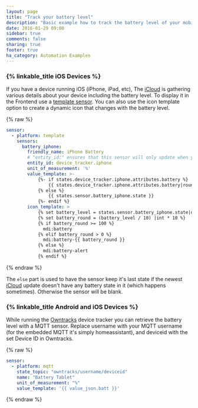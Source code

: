 ```yaml
---
layout: page
title: "Track your battery level"
description: "Basic example how to track the battery level of your mobile devices."
date: 2016-01-29 09:00
sidebar: true
comments: false
sharing: true
footer: true
ha_category: Automation Examples
---
```


### {% linkable_title iOS Devices %}

If you have a device running iOS (iPhone, iPad, etc), The [iCloud](/components/device_tracker.icloud/) is gathering various details about your device including the battery level. To display it in the Frontend use a [template sensor](/components/sensor.template/). You can also use the icon template option to create a dynamic icon that changes with the battery level.

{% raw %}
```yaml
sensor:
  - platform: template
    sensors:
      battery_iphone:
        friendly_name: iPhone Battery
        # "entity_id:" ensures that this sensor will only update when your device tracker does.
        entity_id: device_tracker.iphone
        unit_of_measurement: '%'
        value_template: >-
            {%- if states.device_tracker.iphone.attributes.battery %}
                {{ states.device_tracker.iphone.attributes.battery|round }}
            {% else %}
                {{ states.sensor.battery_iphone.state }}
            {%- endif %}
        icon_template: >
            {% set battery_level = states.sensor.battery_iphone.state|default(0)|int %}
            {% set battery_round = (battery_level / 10) |int * 10 %}
            {% if battery_round >= 100 %}
              mdi:battery
            {% elif battery_round > 0 %}
              mdi:battery-{{ battery_round }}
            {% else %}
              mdi:battery-alert
            {% endif %}
```
{% endraw %}

The `else` part is used to have the sensor keep it's last state if the newest [iCloud](/components/device_tracker.icloud/) update doesn't have any battery state in it (which happens sometimes). Otherwise the sensor will be blank.

### {% linkable_title Android and iOS Devices %}

While running the [Owntracks](/components/device_tracker.owntracks/) device tracker you can retrieve the battery level with a MQTT sensor. Replace username with your MQTT username (for the embedded MQTT it's simply homeassistant), and deviceid with the set Device ID in Owntracks.

{% raw %}
```yaml
sensor:
  - platform: mqtt
    state_topic: "owntracks/username/deviceid"
    name: "Battery Tablet"
    unit_of_measurement: "%"
    value_template: '{{ value_json.batt }}'
```
{% endraw %}
